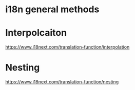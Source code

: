 # i18n general methods

# Interpolcaiton
https://www.i18next.com/translation-function/interpolation

# Nesting

https://www.i18next.com/translation-function/nesting